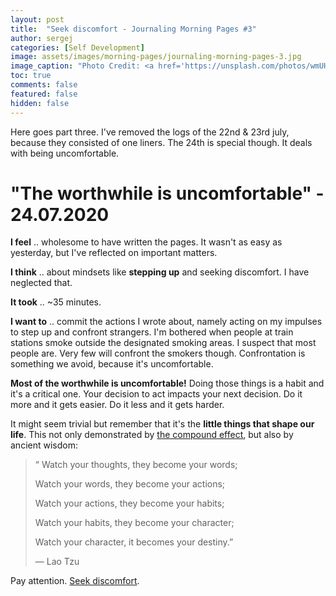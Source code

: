 ```yaml
---
layout: post
title:  "Seek discomfort - Journaling Morning Pages #3"
author: sergej
categories: [Self Development]
image: assets/images/morning-pages/journaling-morning-pages-3.jpg
image_caption: "Photo Credit: <a href='https://unsplash.com/photos/wmUHw-Y4HpE' target='_blank'>Talen de St. Croix</a>"
toc: true
comments: false
featured: false
hidden: false
---
```


Here goes part three.
I've removed the logs of the 22nd & 23rd july, because they consisted of one liners.
The 24th is special though.
It deals with being uncomfortable.

# "The worthwhile is uncomfortable" - 24.07.2020
**I feel** .. wholesome to have written the pages.
It wasn't as easy as yesterday, but I've reflected on important matters.

**I think** .. about mindsets like **stepping up** and seeking discomfort.
I have neglected that.

**It took** .. ~35 minutes. 

**I want to** .. commit the actions I wrote about, namely acting on my impulses to step up and confront strangers.
I'm bothered when people at train stations smoke outside the designated smoking areas.
I suspect that most people are.
Very few will confront the smokers though.
Confrontation is something we avoid, because it's uncomfortable.

>
**Most of the worthwhile is uncomfortable!**
Doing those things is a habit and it's a critical one.
Your decision to act impacts your next decision.
Do it more and it gets easier.
Do it less and it gets harder.

It might seem trivial but remember that it's the **little things that shape our life**.
This not only demonstrated by [the compound effect](https://www.goodreads.com/book/show/9420697-the-compound-effect), but also by ancient wisdom:

>“
>Watch your thoughts, they become your words;
>
>Watch your words, they become your actions; 
>
>Watch your actions, they become your habits; 
>
>Watch your habits, they become your character;
>
>Watch your character, it becomes your destiny.”
>
>― Lao Tzu 

Pay attention. [Seek discomfort](https://youtube.com/yestheory).